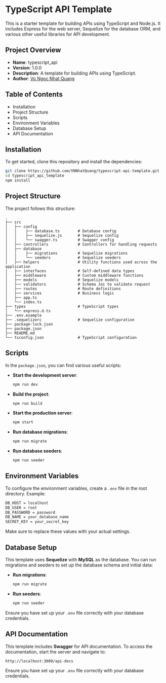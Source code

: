 # TypeScript API Template
This is a starter template for building APIs using TypeScript and Node.js. It includes Express for the web server, Sequelize for the database ORM, and various other useful libraries for API development.


## Project Overview
- **Name**: typescript_api
- **Version**: 1.0.0
- **Description**: A template for building APIs using TypeScript.
- **Author**: [Vo Ngoc Nhat Quang](https://github.com/VNNhatQuang)


## Table of Contents
- Installation
- Project Structure
- Scripts
- Environment Variables
- Database Setup
- API Documentation


## Installation
To get started, clone this repository and install the dependencies:
```sh
git clone https://github.com/VNNhatQuang/typescript-api-template.git    # Clone repository
cd typescript_api_template                                              # Into project folder
npm install                                                             # Install dependencies
```


## Project Structure
The project follows this structure:

    .
    ├── src
    │   ├── config
    │   │    ├── database.ts        # Database config
    │   │    ├── sequelize.js       # Sequelize config
    │   │    └── swagger.ts         # Swagger config
    │   ├── controllers             # Controllers for handling requests
    │   ├── database                
    │   │    ├── migrations         # Sequelize migrations
    │   │    └── seeders            # Sequelize seeders
    │   ├── helpers                 # Utility functions used across the application
    │   ├── interfaces              # Self-defined data types
    │   ├── middleware              # Custom middleware functions
    │   ├── models                  # Sequelize models
    │   ├── validators              # Schema Joi to validate request
    │   ├── routes                  # Route definitions
    │   ├── services                # Business logic
    │   ├── app.ts                  
    │   └── index.ts                
    ├── types                       # TypeScript types
    │   └── express.d.ts            
    ├── .env.example                
    ├── .sequelizerc                # Sequelize configuration
    ├── package-lock.json           
    ├── package.json                
    ├── README.md                   
    └── tsconfig.json               # TypeScript configuration


## Scripts
In the `package.json`, you can find various useful scripts:
- **Start the development server**:
    ```sh
    npm run dev
    ```
- **Build the project**:  
    ```sh
    npm run build
    ```
- **Start the production server**:  
    ```sh
    npm start
    ```
- **Run database migrations**:  
    ```sh
    npm run migrate
    ```
- **Run database seeders**:  
    ```sh
    npm run seeder
    ```


## Environment Variables
To configure the environment variables, create a `.env` file in the root directory. Example:
```sh
DB_HOST = localhost
DB_USER = root
DB_PASSWORD = password
DB_NAME = your_database_name
SECRET_KEY = your_secret_key
```
Make sure to replace these values with your actual settings.


## Database Setup
This template uses **Sequelize** with **MySQL** as the database. You can run migrations and seeders to set up the database schema and initial data:
- **Run migrations**:  
    ```sh
    npm run migrate
    ```
- **Run seeders**:  
    ```sh
    npm run seeder
    ```
Ensure you have set up your `.env` file correctly with your database credentials.


## API Documentation
This template includes **Swagger** for API documentation. To access the documentation, start the server and navigate to:
```sh
http://localhost:3000/api-docs
```
Ensure you have set up your `.env` file correctly with your database credentials.
